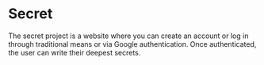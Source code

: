 # Secret
The secret project is a website where you can create an account or log in through traditional means or via Google authentication. Once authenticated, the user can write their deepest secrets.
